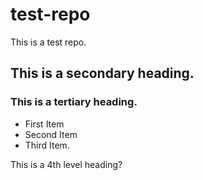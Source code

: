 # test-repo
This is a test repo.
## This is a secondary heading.
### This is a tertiary heading.
* First Item
* Second Item
* Third Item.

This is a 4th level heading?
